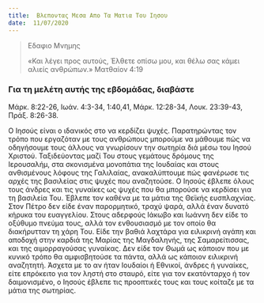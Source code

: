```yaml
---
title:  Βλεποντας Μεσα Απο Τα Ματια Του Ιησου
date:  11/07/2020
---
```


> <p>Εδαφιο Μνημης</p>
>  «Και λέγει προς αυτούς, Έλθετε οπίσω μου, και θέλω σας κάμει αλιείς ανθρώπων.» Ματθαίον 4:19

### Για τη μελέτη αυτής της εβδομάδας, διαβάστε
Μάρκ. 8:22-26, Ιωάν. 4:3-34, 1:40,41, Μάρκ. 12:28-34, Λουκ. 23:39-43, Πράξ. 8:26-38.

Ο Ιησούς είναι ο ιδανικός στο να κερδίζει ψυχές. Παρατηρώντας τον τρόπο που εργαζόταν με τους ανθρώπους μπορούμε να μάθουμε πώς να οδηγήσουμε τους άλλους να γνωρίσουν την σωτηρία διά μέσω του Ιησού Χριστού. Ταξιδεύοντας μαζί Του στους γεμάτους δρόμους της Ιερουσαλήμ, στα σκονισμένα μονοπάτια της Ιουδαίας και στους ανθισμένους λόφους της Γαλιλαίας, ανακαλύπτουμε πώς φανέρωσε τις αρχές της βασιλείας στις ψυχές που αναζητούσε. Ο Ιησούς έβλεπε όλους τους άνδρες και τις γυναίκες ως ψυχές που θα μπορούσε να κερδίσει για τη βασιλεία Του. Έβλεπε τον καθένα με τα μάτια της Θεϊκής ευσπλαχνίας. Στον Πέτρο δεν είδε έναν παρορμητικό, τραχύ ψαρά, αλλά έναν δυνατό κήρυκα του ευαγγελίου. Στους αδερφούς Ιάκωβο και Ιωάννη δεν είδε το οξύθυμο πνεύμα τους, αλλά τον ενθουσιασμό με τον οποίο θα διακήρυτταν τη χάρη Του. Είδε την βαθιά λαχτάρα για ειλικρινή αγάπη και αποδοχή στην καρδιά της Μαρίας της Μαγδαληνής, της Σαμαρείτισσας, και της αιμορραγούσας γυναίκας. Δεν είδε τον Θωμά ως κάποιον που με κυνικό τρόπο θα αμφισβητούσε τα πάντα, αλλά ως κάποιον ειλικρινή αναζητητή. Άσχετα με το αν ήταν Ιουδαίοι ή Εθνικοί, άνδρες ή γυναίκες, είτε επρόκειτο για τον ληστή στο σταυρό, είτε για τον εκατόνταρχο ή τον δαιμονισμένο, ο Ιησούς έβλεπε τις προοπτικές τους και τους κοίταζε με τα μάτια της σωτηρίας.
